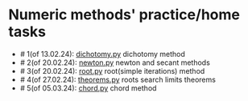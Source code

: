 # Numeric methods' practice/home tasks
- \# 1(of 13.02.24): [dichotomy.py](https://github.com/GaganovAlexander/numerical_methods/blob/main/dichotomy.py) dichotomy method
- \# 2(of 20.02.24): [newton.py](https://github.com/GaganovAlexander/numerical_methods/blob/main/newton.py) newton and secant methods
- \# 3(of 20.02.24): [root.py](https://github.com/GaganovAlexander/numerical_methods/blob/main/simple_iter.py) root(simple iterations) method
- \# 4(of 27.02.24): [theorems.py](https://github.com/GaganovAlexander/numerical_methods/blob/main/dichotomy.py) roots search limits theorems 
- \# 5(of 05.03.24): [chord.py](https://github.com/GaganovAlexander/numerical_methods/blob/main/chord.py) chord method